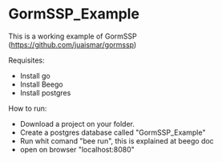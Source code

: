 # GormSSP_Example

This is a working example of GormSSP (https://github.com/juaismar/gormssp)

Requisites:

- Install go
- Install Beego
- Install postgres

How to run:

- Download a project on your folder.
- Create a postgres database called "GormSSP_Example"
- Run whit comand "bee run", this is explained at beego doc
- open on browser "localhost:8080"

